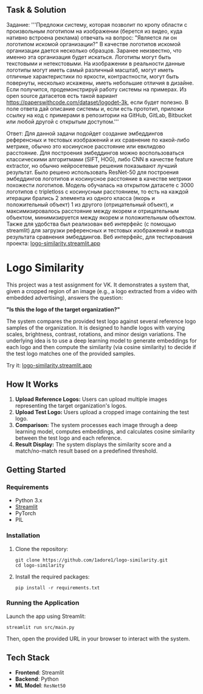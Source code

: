 ## Task & Solution

Задание: 
'''Предложи систему, которая позволит по кропу области с произвольным логотипом на изображении (берется из видео, куда нативно встроена реклама) отвечать на вопрос: "Является ли он логотипом искомой организации?"
В качестве логотипов искомой организации дается несколько образцов.
Заранее неизвестно, что именно эта организация будет искаться. Логотипы могут быть текстовыми и нетекстовыми.
На изображении в реальности данные логотипы могут иметь самый различный масштаб, могут иметь отличные характеристики по яркости, контрастности, могут быть повернуты, несколько искажены, иметь небольшие отличия в дизайне.
Если получится, продемонстрируй работу системы на примерах.
Из open source датасетов есть такой вариант
https://paperswithcode.com/dataset/logodet-3k, если будет полезно.
В поле ответа дай описание системы и, если есть прототип, приложи ссылку на код с примерами в репозитории на
GitHub, GitLab, Bitbucket или любой
другой с открытым доступом.'''

Ответ: Для данной задачи подойдет создание эмбеддингов референсных и тестовых изображений и их сравнение по какой-либо метрике, обычно это косинусное расстояние или евклидово расстояние. Для построения эмбеддингов можно воспользоваться классическими алгоритмами (SIFT, HOG), либо CNN в качестве feature extractor, но обычно нейросетевые решения показывают лучший результат.
Было решено использовать ResNet-50 для построения эмбеддингов логотипов и косинусное расстояние в качестве метрики похожести логотипов. Модель обучалась на открытом датасете с 3000 логотипов с tripletloss с косинусным расстоянием, то есть на каждой итерации брались 2 элемента из одного класса (якорь и положительный объект) 1 из другого (отрицательный объект), и максимизировалось расстояние между якорем и отрицательным объектом, минимизируется между якорем и положительным объектом. 
Также для удобства был реализован веб интерфейс (с помощью streamlit) для загрузки референсных и тестовых изображений и вывода результата сравнения эмбеддингов.
Веб интерфейс, для тестирования проекта: [logo-similarity.streamlit.app](https://logo-similarity.streamlit.app/)

# Logo Similarity

This project was a test assignment for VK. It demonstrates a system that, given a cropped region of an image (e.g., a logo extracted from a video with embedded advertising), answers the question: 

**"Is this the logo of the target organization?"**

The system compares the provided test logo against several reference logo samples of the organization. It is designed to handle logos with varying scales, brightness, contrast, rotations, and minor design variations. The underlying idea is to use a deep learning model to generate embeddings for each logo and then compute the similarity (via cosine similarity) to decide if the test logo matches one of the provided samples.

Try it: [logo-similarity.streamlit.app](https://logo-similarity.streamlit.app/)

## How It Works

1. **Upload Reference Logos:** Users can upload multiple images representing the target organization's logos.
2. **Upload Test Logo:** Users upload a cropped image containing the test logo.
3. **Comparison:** The system processes each image through a deep learning model, computes embeddings, and calculates cosine similarity between the test logo and each reference.
4. **Result Display:** The system displays the similarity score and a match/no-match result based on a predefined threshold.

## Getting Started

### Requirements

- Python 3.x
- [Streamlit](https://streamlit.io/)
- PyTorch
- PIL

### Installation

1. Clone the repository:
   ```
   git clone https://github.com/1adore1/logo-similarity.git
   cd logo-similarity
   ```

2. Install the required packages:
   ```
   pip install -r requirements.txt
   ```
   
### Running the Application

Launch the app using Streamlit:
```
streamlit run src/main.py
```

Then, open the provided URL in your browser to interact with the system.


## Tech Stack

- **Frontend**: Streamlit
- **Backend**: Python
- **ML Model**: `ResNet50`
